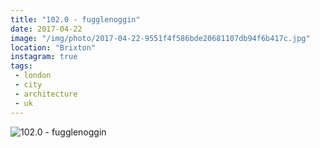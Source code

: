 ```yaml
---
title: "102.0 - fugglenoggin"
date: 2017-04-22
image: "/img/photo/2017-04-22-9551f4f586bde20681107db94f6b417c.jpg"
location: "Brixton"
instagram: true
tags:
 - london
 - city
 - architecture
 - uk
---
```


![102.0 - fugglenoggin](/img/photo/2017-04-22-9551f4f586bde20681107db94f6b417c.jpg)
